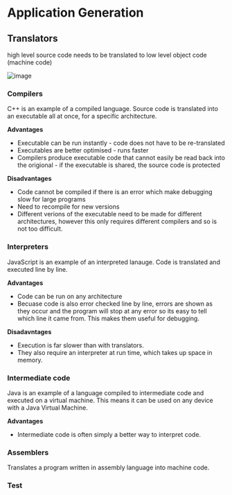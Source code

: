 # Application Generation

## Translators
high level source code needs to be translated to low level object code (machine code)

![image](https://user-images.githubusercontent.com/72783315/201951276-340b3416-b2e1-4125-a1de-852e85606222.png)

### Compilers
C++ is an example of a compiled language. Source code is translated into an executable all at once, for a specific architecture.

**Advantages**
- Executable can be run instantly - code does not have to be re-translated
- Executables are better optimised - runs faster
- Compilers produce executable code that cannot easily be read back into the origional - if the executable is shared, the source code is protected

**Disadvantages**
- Code cannot be compiled if there is an error which make debugging slow for large programs
- Need to recompile for new versions
- Different verions of the executable need to be made for different architectures, however this only requires different compilers and so is not too difficult.

### Interpreters
JavaScript is an example of an interpreted lanauge. Code is translated and executed line by line.

**Advantages**
- Code can be run on any architecture
- Becuase code is also error checked line by line, errors are shown as they occur and the program will stop at any error so its easy to tell which line it came from. This makes them useful for debugging.

**Disadavntages**
- Execution is far slower than with translators. 
- They also require an interpreter at run time, which takes up space in memory.

### Intermediate code
Java is an example of a language compiled to intermediate code and executed on a virtual machine. This means it can be used on any device with a Java Virtual Machine. 

**Advantages**
- Intermediate code is often simply a better way to interpret code.

### Assemblers
Translates a program written in assembly language into machine code.

### Test
